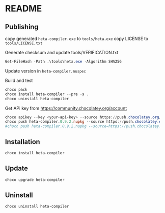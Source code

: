 # README

## Publishing

copy generated `heta-compiler.exe` to `tools/heta.exe`
copy LICENSE to `tools/LICENSE.txt`

Generate checksum and update tools/VERIFICATION.txt
```ps1
Get-FileHash -Path .\tools\heta.exe -Algorithm SHA256
```

Update version in `heta-compiler.nuspec`

Build and test

```ps1
choco pack
choco install heta-compiler --pre -s .
choco uninstall heta-compiler
```

Get API key from https://community.chocolatey.org/account

```ps1
choco apikey --key <your-api-key> --source https://push.chocolatey.org/
choco push heta-compiler.0.9.2.nupkg --source https://push.chocolatey.org/
#choco push heta-compiler.0.9.2.nupkg --source=https://push.chocolatey.org/ --api-key=<your-api-key>
```

## Installation

```ps1
choco install heta-compiler
```

## Update

```ps1
choco upgrade heta-compiler
```

## Uninstall

```ps1
choco uninstall heta-compiler
```
